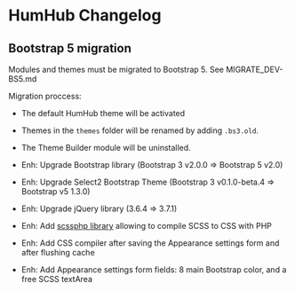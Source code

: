 HumHub Changelog
================

Bootstrap 5 migration
------------

Modules and themes must be migrated to Bootstrap 5.
See MIGRATE_DEV-BS5.md

Migration proccess:
- The default HumHub theme will be activated
- Themes in the `themes` folder will be renamed by adding `.bs3.old`. 
- The Theme Builder module will be uninstalled.

- Enh: Upgrade Bootstrap library (Bootstrap 3 v2.0.0 => Bootstrap 5 v2.0)
- Enh: Upgrade Select2 Bootstrap Theme (Bootstrap 3 v0.1.0-beta.4 => Bootstrap v5 1.3.0)
- Enh: Upgrade jQuery library (3.6.4 => 3.7.1)
- Enh: Add [scssphp library](https://github.com/scssphp/scssphp) allowing to compile SCSS to CSS with PHP
- Enh: Add CSS compiler after saving the Appearance settings form and after flushing cache
- Enh: Add Appearance settings form fields: 8 main Bootstrap color, and a free SCSS textArea
